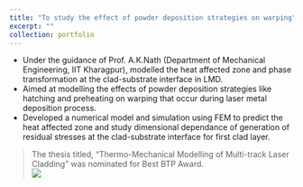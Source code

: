 ```yaml
---
title: "To study the effect of powder deposition strategies on warping"
excerpt: ""
collection: portfolio
---
```

* Under the guidance of Prof. A.K.Nath (Department of Mechanical Engineering, IIT Kharagpur), modelled the heat affected zone and phase transformation at the clad-substrate interface in LMD.
* Aimed at modelling the effects of powder deposition strategies like hatching and preheating on warping that occur during laser metal deposition process.
* Developed a numerical model and simulation using FEM to predict the heat affected zone and study dimensional dependance of generation of residual stresses at the clad-substrate interface for first clad layer​.
> The thesis titled, “Thermo-Mechanical Modelling of Multi-track Laser Cladding” was nominated for Best BTP Award.
<br/><img src='/images/500x300.png'>